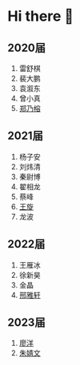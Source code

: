 # Hi there 👋

## 2020届
1. 雷舒棋
2. 裴大鹏
3. 袁溆东
4. 曾小真
5. [郑乃榕](https://nairongzheng.github.io/)

## 2021届
1. 杨子安
2. 刘炜清
3. 秦尉博
4. 翟相龙
5. 蔡峰
6. [王旋](https://github.com/SalmonDonburi)
7. 龙波

## 2022届
1. 王雁冰
2. 徐新昊
3. 金晶
4. [邢雅轩](https://github.com/xingyaxuan)

## 2023届
1. [廖洋](https://qooolloop.github.io/)
2. [朱婧文](https://github.com/zhujw11)
